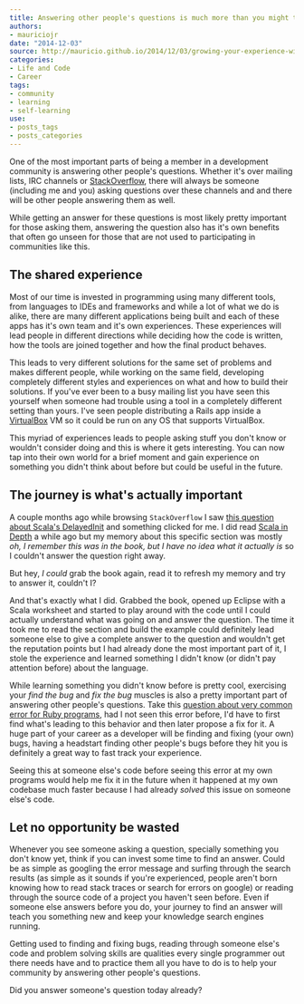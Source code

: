 ```yaml
---
title: Answering other people's questions is much more than you might think
authors:
- mauriciojr
date: "2014-12-03"
source: http://mauricio.github.io/2014/12/03/growing-your-experience-with-community-participation.html
categories:
- Life and Code
- Career
tags:
- community
- learning
- self-learning
use:
- posts_tags
- posts_categories
---
```


One of the most important parts of being a member in a development community is answering other people's questions. Whether it's over mailing lists, IRC channels or [StackOverflow](http://stackoverflow.com/), there will always be someone (including me and you) asking questions over these channels and and there will be other people answering them as well.

While getting an answer for these questions is most likely pretty important for those asking them, answering the question also has it's own benefits that often go unseen for those that are not used to participating in communities like this.

## The shared experience

Most of our time is invested in programming using many different tools, from languages to IDEs and frameworks and while a lot of what we do is alike, there are many different applications being built and each of these apps has it's own team and it's own experiences. These experiences will lead people in different directions while deciding how the code is written, how the tools are joined together and how the final product behaves.

This leads to very different solutions for the same set of problems and makes different people, while working on the same field, developing completely different styles and experiences on what and how to build their solutions. If you've ever been to a busy mailing list you have seen this yourself when someone had trouble using a tool in a completely different setting than yours. I've seen people distributing a Rails app inside a [VirtualBox](https://www.virtualbox.org/) VM so it could be run on any OS that supports VirtualBox.

This myriad of experiences leads to people asking stuff you don't know or wouldn't consider doing and this is where it gets interesting. You can now tap into their own world for a brief moment and gain experience on something you didn't think about before but could be useful in the future.

## The journey is what's actually important

A couple months ago while browsing `StackOverflow` I saw [this question about Scala's DelayedInit](http://stackoverflow.com/q/20649982/293686) and something clicked for me. I did read [Scala in Depth](http://www.manning.com/suereth/) a while ago but my memory about this specific section was mostly _oh, I remember this was in the book, but I have no idea what it actually is_ so I couldn't answer the question right away.

But hey, *I could* grab the book again, read it to refresh my memory and try to answer it, couldn't I?

And that's exactly what I did. Grabbed the book, opened up Eclipse with a Scala worksheet and started to play around with the code until I could actually understand what was going on and answer the question. The time it took me to read the section and build the example could definitely lead someone else to give a complete answer to the question and wouldn't get the reputation points but I had already done the most important part of it, I stole the experience and learned something I didn't know (or didn't pay attention before) about the language.

While learning something you didn't know before is pretty cool, exercising your _find the bug_ and _fix the bug_ muscles is also a pretty important part of answering other people's questions. Take this [question about very common error for Ruby programs](http://stackoverflow.com/q/26058878/293686), had I not seen this error before, I'd have to first find what's leading to this behavior and then later propose a fix for it. A huge part of your career as a developer will be finding and fixing (your own) bugs, having a headstart finding other people's bugs before they hit you is definitely a great way to fast track your experience.

Seeing this at someone else's code before seeing this error at my own programs would help me fix it in the future when it happened at my own codebase much faster because I had already _solved_ this issue on someone else's code.

## Let no opportunity be wasted

Whenever you see someone asking a question, specially something you don't know yet, think if you can invest some time to find an answer. Could be as simple as googling the error message and surfing through the search results (as simple as it sounds if you're experienced, people aren't born knowing how to read stack traces or search for errors on google) or reading through the source code of a project you haven't seen before. Even if someone else answers before you do, your journey to find an answer will teach you something new and keep your knowledge search engines running.

Getting used to finding and fixing bugs, reading through someone else's code and problem solving skills are qualities every single programmer out there needs have and to practice them all you have to do is to help your community by answering other people's questions.

Did you answer someone's question today already?

